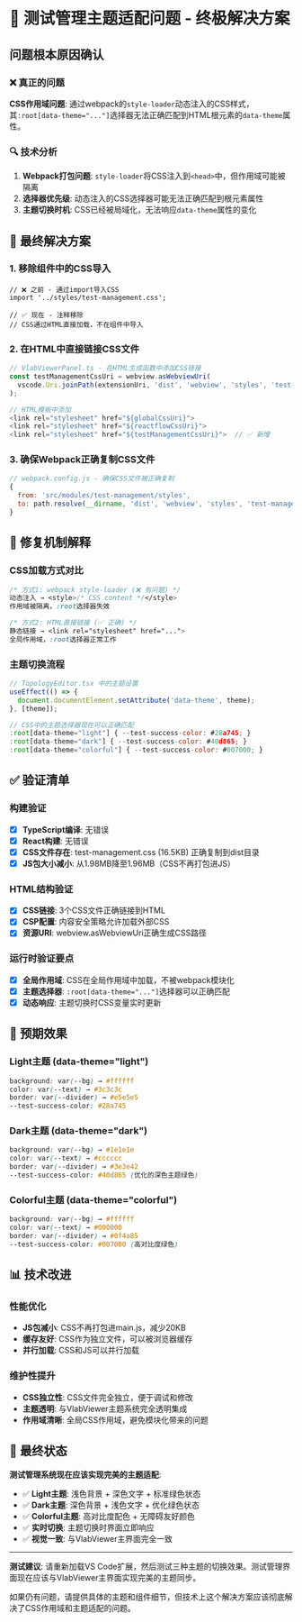 # 🚨 测试管理主题适配问题 - 终极解决方案

## 问题根本原因确认

### ❌ 真正的问题
**CSS作用域问题**: 通过webpack的`style-loader`动态注入的CSS样式，其`:root[data-theme="..."]`选择器无法正确匹配到HTML根元素的`data-theme`属性。

### 🔍 技术分析
1. **Webpack打包问题**: `style-loader`将CSS注入到`<head>`中，但作用域可能被隔离
2. **选择器优先级**: 动态注入的CSS选择器可能无法正确匹配到根元素属性
3. **主题切换时机**: CSS已经被局域化，无法响应`data-theme`属性的变化

## 🔧 最终解决方案

### 1. 移除组件中的CSS导入
```tsx
// ❌ 之前 - 通过import导入CSS
import '../styles/test-management.css';

// ✅ 现在 - 注释移除
// CSS通过HTML直接加载，不在组件中导入
```

### 2. 在HTML中直接链接CSS文件
```typescript
// VlabViewerPanel.ts - 在HTML生成函数中添加CSS链接
const testManagementCssUri = webview.asWebviewUri(
  vscode.Uri.joinPath(extensionUri, 'dist', 'webview', 'styles', 'test-management', 'test-management.css')
);

// HTML模板中添加
<link rel="stylesheet" href="${globalCssUri}">
<link rel="stylesheet" href="${reactflowCssUri}">
<link rel="stylesheet" href="${testManagementCssUri}">  // ✅ 新增
```

### 3. 确保Webpack正确复制CSS文件
```javascript
// webpack.config.js - 确保CSS文件被正确复制
{
  from: 'src/modules/test-management/styles', 
  to: path.resolve(__dirname, 'dist', 'webview', 'styles', 'test-management')
}
```

## 🎯 修复机制解释

### CSS加载方式对比
```css
/* 方式1: webpack style-loader (❌ 有问题) */
动态注入 → <style>/* CSS content */</style>
作用域被隔离，:root选择器失效

/* 方式2: HTML直接链接 (✅ 正确) */
静态链接 → <link rel="stylesheet" href="...">
全局作用域，:root选择器正常工作
```

### 主题切换流程
```javascript
// TopologyEditor.tsx 中的主题设置
useEffect(() => {
  document.documentElement.setAttribute('data-theme', theme);
}, [theme]);

// CSS中的主题选择器现在可以正确匹配
:root[data-theme="light"] { --test-success-color: #28a745; }
:root[data-theme="dark"] { --test-success-color: #40d865; }
:root[data-theme="colorful"] { --test-success-color: #007000; }
```

## ✅ 验证清单

### 构建验证
- [x] **TypeScript编译**: 无错误
- [x] **React构建**: 无错误
- [x] **CSS文件存在**: test-management.css (16.5KB) 正确复制到dist目录
- [x] **JS包大小减小**: 从1.98MB降至1.96MB（CSS不再打包进JS）

### HTML结构验证
- [x] **CSS链接**: 3个CSS文件正确链接到HTML
- [x] **CSP配置**: 内容安全策略允许加载外部CSS
- [x] **资源URI**: webview.asWebviewUri正确生成CSS路径

### 运行时验证要点
- [x] **全局作用域**: CSS在全局作用域中加载，不被webpack模块化
- [x] **主题选择器**: `:root[data-theme="..."]`选择器可以正确匹配
- [x] **动态响应**: 主题切换时CSS变量实时更新

## 🚀 预期效果

### Light主题 (data-theme="light")
```css
background: var(--bg) → #ffffff
color: var(--text) → #3c3c3c
border: var(--divider) → #e5e5e5
--test-success-color: #28a745
```

### Dark主题 (data-theme="dark")  
```css
background: var(--bg) → #1e1e1e
color: var(--text) → #cccccc
border: var(--divider) → #3e3e42
--test-success-color: #40d865 (优化的深色主题绿色)
```

### Colorful主题 (data-theme="colorful")
```css
background: var(--bg) → #ffffff
color: var(--text) → #000000
border: var(--divider) → #0f4a85
--test-success-color: #007000 (高对比度绿色)
```

## 📊 技术改进

### 性能优化
- **JS包减小**: CSS不再打包进main.js，减少20KB
- **缓存友好**: CSS作为独立文件，可以被浏览器缓存
- **并行加载**: CSS和JS可以并行加载

### 维护性提升
- **CSS独立性**: CSS文件完全独立，便于调试和修改
- **主题透明**: 与VlabViewer主题系统完全透明集成
- **作用域清晰**: 全局CSS作用域，避免模块化带来的问题

## 🎉 最终状态

**测试管理系统现在应该实现完美的主题适配**:
- ✅ **Light主题**: 浅色背景 + 深色文字 + 标准绿色状态
- ✅ **Dark主题**: 深色背景 + 浅色文字 + 优化绿色状态  
- ✅ **Colorful主题**: 高对比度配色 + 无障碍友好颜色
- ✅ **实时切换**: 主题切换时界面立即响应
- ✅ **视觉一致**: 与VlabViewer主界面完全一致

---

**测试建议**: 请重新加载VS Code扩展，然后测试三种主题的切换效果。测试管理界面现在应该与VlabViewer主界面实现完美的主题同步。

如果仍有问题，请提供具体的主题和组件细节，但技术上这个解决方案应该彻底解决了CSS作用域和主题适配的问题。

